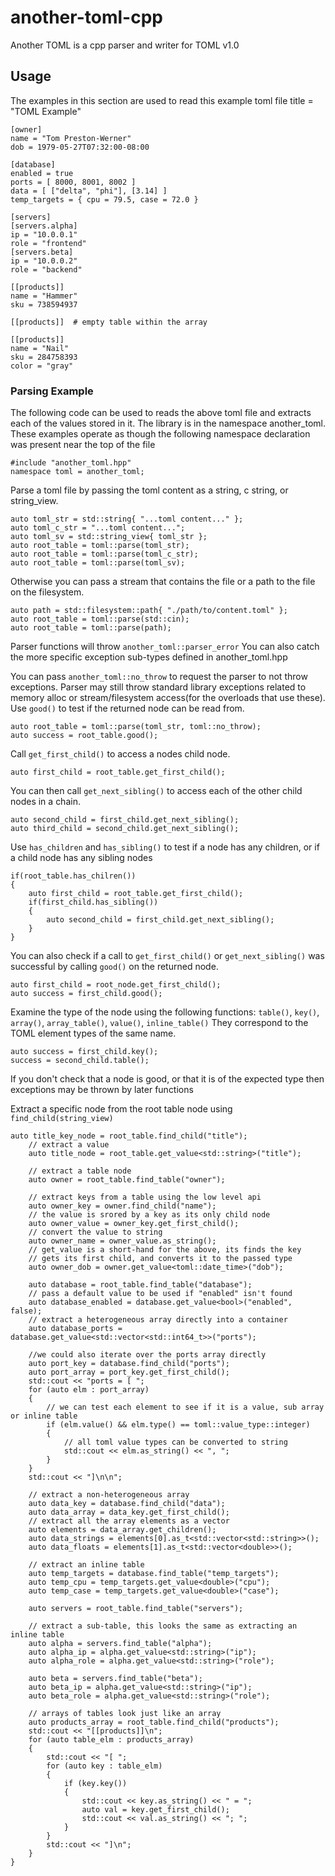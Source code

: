 # another-toml-cpp
Another TOML is a cpp parser and writer for TOML v1.0

## Usage
The examples in this section are used to read this example toml file
	title = "TOML Example"

	[owner]
	name = "Tom Preston-Werner"
	dob = 1979-05-27T07:32:00-08:00

	[database]
	enabled = true
	ports = [ 8000, 8001, 8002 ]
	data = [ ["delta", "phi"], [3.14] ]
	temp_targets = { cpu = 79.5, case = 72.0 }

	[servers]
	[servers.alpha]
	ip = "10.0.0.1"
	role = "frontend"
	[servers.beta]
	ip = "10.0.0.2"
	role = "backend"

	[[products]]
	name = "Hammer"
	sku = 738594937

	[[products]]  # empty table within the array

	[[products]]
	name = "Nail"
	sku = 284758393
	color = "gray"
### Parsing Example
The following code can be used to reads the above toml file and extracts each of the values stored in it.
The library is in the namespace another_toml. These examples operate as though the following namespace declaration
was present near the top of the file

	#include "another_toml.hpp"
	namespace toml = another_toml;
	
Parse a toml file by passing the toml content as a string, c string, or string_view.

	auto toml_str = std::string{ "...toml content..." };
	auto toml_c_str = "...toml content...";
	auto toml_sv = std::string_view{ toml_str };
	auto root_table = toml::parse(toml_str);
	auto root_table = toml::parse(toml_c_str);
	auto root_table = toml::parse(toml_sv);
	
Otherwise you can pass a stream that contains the file or a path to the file on the filesystem.

	auto path = std::filesystem::path{ "./path/to/content.toml" };
	auto root_table = toml::parse(std::cin);
	auto root_table = toml::parse(path);
	
Parser functions will throw `another_toml::parser_error`
You can also catch the more specific exception sub-types defined in another_toml.hpp

You can pass `another_toml::no_throw` to request the parser to not throw exceptions.
Parser may still throw standard library exceptions related to memory alloc or 
stream/filesystem access(for the overloads that use these).
Use `good()` to test if the returned node can be read from.

	auto root_table = toml::parse(toml_str, toml::no_throw);
	auto success = root_table.good();	
	
Call `get_first_child()` to access a nodes child node.

	auto first_child = root_table.get_first_child();
	
You can then call `get_next_sibling()` to access each of the other child nodes in a chain.

	auto second_child = first_child.get_next_sibling();
	auto third_child = second_child.get_next_sibling();

Use `has_children` and `has_sibling()` to test if a node has any children, or if a child node has any sibling nodes

	if(root_table.has_chilren())
	{
		auto first_child = root_table.get_first_child();
		if(first_child.has_sibling())
		{
			auto second_child = first_child.get_next_sibling();
		}
	}

You can also check if a call to `get_first_child()` or `get_next_sibling()` was successful by calling `good()`
on the returned node.

	auto first_child = root_node.get_first_child();
	auto success = first_child.good();

Examine the type of the node using the following functions: `table()`, `key()`, `array()`, `array_table()`, `value()`, `inline_table()`
They correspond to the TOML element types of the same name.

	auto success = first_child.key();
	success = second_child.table();
	
If you don't check that a node is good, or that it is of the expected type then exceptions may be thrown by later functions

Extract a specific node from the root table node using `find_child(string_view)`

	auto title_key_node = root_table.find_child("title");
		// extract a value
		auto title_node = root_table.get_value<std::string>("title");

		// extract a table node
		auto owner = root_table.find_table("owner");

		// extract keys from a table using the low level api
		auto owner_key = owner.find_child("name");
		// the value is srored by a key as its only child node
		auto owner_value = owner_key.get_first_child();
		// convert the value to string
		auto owner_name = owner_value.as_string();
		// get_value is a short-hand for the above, its finds the key
		// gets its first child, and converts it to the passed type
		auto owner_dob = owner.get_value<toml::date_time>("dob");

		auto database = root_table.find_table("database");
		// pass a default value to be used if "enabled" isn't found
		auto database_enabled = database.get_value<bool>("enabled", false);
		// extract a heterogeneous array directly into a container
		auto database_ports = database.get_value<std::vector<std::int64_t>>("ports");
	
		//we could also iterate over the ports array directly
		auto port_key = database.find_child("ports");
		auto port_array = port_key.get_first_child();
		std::cout << "ports = [ ";
		for (auto elm : port_array)
		{
			// we can test each element to see if it is a value, sub array or inline table
			if (elm.value() && elm.type() == toml::value_type::integer)
			{
				// all toml value types can be converted to string
				std::cout << elm.as_string() << ", ";
			}
		}
		std::cout << "]\n\n";

		// extract a non-heterogeneous array
		auto data_key = database.find_child("data");
		auto data_array = data_key.get_first_child();
		// extract all the array elements as a vector
		auto elements = data_array.get_children();
		auto data_strings = elements[0].as_t<std::vector<std::string>>();
		auto data_floats = elements[1].as_t<std::vector<double>>();

		// extract an inline table
		auto temp_targets = database.find_table("temp_targets");
		auto temp_cpu = temp_targets.get_value<double>("cpu");
		auto temp_case = temp_targets.get_value<double>("case");

		auto servers = root_table.find_table("servers");

		// extract a sub-table, this looks the same as extracting an inline table
		auto alpha = servers.find_table("alpha");
		auto alpha_ip = alpha.get_value<std::string>("ip");
		auto alpha_role = alpha.get_value<std::string>("role");

		auto beta = servers.find_table("beta");
		auto beta_ip = alpha.get_value<std::string>("ip");
		auto beta_role = alpha.get_value<std::string>("role");

		// arrays of tables look just like an array
		auto products_array = root_table.find_child("products");
		std::cout << "[[products]]\n";
		for (auto table_elm : products_array)
		{
			std::cout << "[ ";
			for (auto key : table_elm)
			{
				if (key.key())
				{
					std::cout << key.as_string() << " = ";
					auto val = key.get_first_child();
					std::cout << val.as_string() << "; ";
				}
			}
			std::cout << "]\n";
		}
	}
